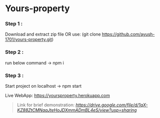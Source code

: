 # Yours-property

### Step 1 :
Download and extract zip file OR use:
(git clone https://github.com/ayush-1701/yours-property.git)

### Step 2 :
run below command -> npm i 
### Step 3 :
Start project on localhost -> npm start

Live WebApp:
https://yoursproperty.herokuapp.com

>Link for brief demonstration: 
>_https://drive.google.com/file/d/1qX-KZ88ZtCMNaaJteHoJDXmmADmBL4eS/view?usp=sharing_
